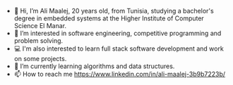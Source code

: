 - 👋 Hi, I’m Ali Maalej, 20 years old, from Tunisia, studying a bachelor's degree in embedded systems at the Higher Institute of Computer Science El Manar.
- 👀 I’m interested in software engineering, competitive programming and problem solving.
- 💻 I'm also interested to learn full stack software development and work on some projects.
- 🌱 I’m currently learning algorithms and data structures.
- 📫 How to reach me https://www.linkedin.com/in/ali-maalej-3b9b7223b/

<!---
GnaR26/GnaR26 is a ✨ special ✨ repository because its `README.md` (this file) appears on your GitHub profile.
You can click the Preview link to take a look at your changes.
--->
